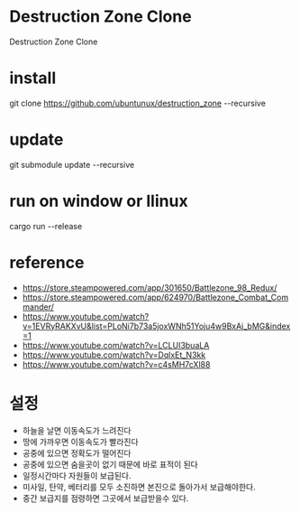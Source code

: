 # Destruction Zone Clone
Destruction Zone Clone

# install
git clone https://github.com/ubuntunux/destruction_zone --recursive

# update
git submodule update --recursive

# run on window or llinux
cargo run --release

# reference
- https://store.steampowered.com/app/301650/Battlezone_98_Redux/
- https://store.steampowered.com/app/624970/Battlezone_Combat_Commander/
- https://www.youtube.com/watch?v=1EVRyRAKXvU&list=PLoNi7b73a5joxWNh51Yoju4w9BxAj_bMG&index=1
- https://www.youtube.com/watch?v=LCLUI3buaLA
- https://www.youtube.com/watch?v=DqlxEt_N3kk
- https://www.youtube.com/watch?v=c4sMH7cXl88

# 설정
- 하늘을 날면 이동속도가 느려진다
- 땅에 가까우면 이동속도가 빨라진다
- 공중에 있으면 정확도가 떨어진다
- 공중에 있으면 숨을곳이 없기 때문에 바로 표적이 된다
- 일정시간마다 자원들이 보급된다.
- 미사일, 탄약, 베터리를 모두 소진하면 본진으로 돌아가서 보급해야한다.
- 중간 보급지를 점령하면 그곳에서 보급받을수 있다.